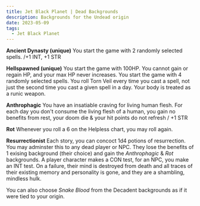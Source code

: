 ```yaml
---
title: Jet Black Planet | Dead Backgrounds
description: Backgrounds for the Undead origin
date: 2023-05-09
tags:
  - Jet Black Planet
---
```


**Ancient Dynasty (unique)** You start the game with 2 randomly selected spells. /+1 INT, +1 STR

**Hellspawned (unique)** You start the game with 100HP. You cannot gain or regain HP, and your max HP never increases. You start the game with 4 randomly selected spells. You roll Torn Veil every time you cast a spell, not just the second time you cast a given spell in a day. Your body is treated as a runic weapon.

**Anthrophagic** You have an insatiable craving for living human flesh. For each day you don't consume the living flesh of a human, you gain no benefits from rest, your doom die & your hit points do not refresh / +1 STR

**Rot** Whenever you roll a 6 on the Helpless chart, you may roll again.

**Resurrectionist** Each story, you can concoct 1d4 potions of resurrection. You may adminster this to any dead player or NPC. They lose the benefits of 1 exising background (their choice) and gain the _Anthrophagic_ & _Rot_ backgrounds. A player character makes a CON test, for an NPC, you make an INT test. On a failure, their mind is destroyed from death and all traces of their existing memory and personality is gone, and they are a shambling, mindless hulk.

You can also choose _Snake Blood_ from the Decadent backgrounds as if it were tied to your origin.
